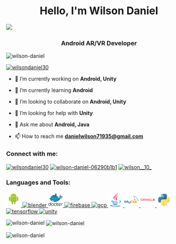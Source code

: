 <h1 align="center">Hello, I'm Wilson Daniel</h1>

<img src = "https://user-images.githubusercontent.com/77532147/221648199-4448347f-59b8-44a0-931f-bdf99f17cfab.gif"/>
<h3 align="center">Android AR/VR Developer</h3>


<p align="left"> <img src="https://komarev.com/ghpvc/?username=wilson-daniel&label=Profile%20views&color=0e75b6&style=flat" alt="wilson-daniel" /> </p>

<p align="left"> <a href="https://twitter.com/wilsondaniel30" target="blank"><img src="https://img.shields.io/twitter/follow/wilsondaniel30?logo=twitter&style=for-the-badge" alt="wilsondaniel30" /></a> </p>

- 🔭 I’m currently working on **Android, Unity**

- 🌱 I’m currently learning **Android**

- 👯 I’m looking to collaborate on **Android, Unity**

- 🤝 I’m looking for help with **Unity**

- 💬 Ask me about **Android, Java**

- 📫 How to reach me **danielwilson71935@gmail.com**

<h3 align="left">Connect with me:</h3>
<p align="left">
<a href="https://twitter.com/wilsondaniel30" target="blank"><img align="center" src="https://raw.githubusercontent.com/rahuldkjain/github-profile-readme-generator/master/src/images/icons/Social/twitter.svg" alt="wilsondaniel30" height="30" width="40" /></a>
<a href="https://linkedin.com/in/wilson-daniel-06290b1b1" target="blank"><img align="center" src="https://raw.githubusercontent.com/rahuldkjain/github-profile-readme-generator/master/src/images/icons/Social/linked-in-alt.svg" alt="wilson-daniel-06290b1b1" height="30" width="40" /></a>
<a href="https://instagram.com/wilson__10_" target="blank"><img align="center" src="https://raw.githubusercontent.com/rahuldkjain/github-profile-readme-generator/master/src/images/icons/Social/instagram.svg" alt="wilson__10_" height="30" width="40" /></a>
</p>

<h3 align="left">Languages and Tools:</h3>
<p align="left"> <a href="https://developer.android.com" target="_blank" rel="noreferrer"> <img src="https://raw.githubusercontent.com/devicons/devicon/master/icons/android/android-original-wordmark.svg" alt="android" width="40" height="40"/> </a> <a href="https://www.blender.org/" target="_blank" rel="noreferrer"> <img src="https://download.blender.org/branding/community/blender_community_badge_white.svg" alt="blender" width="40" height="40"/> </a> <a href="https://www.docker.com/" target="_blank" rel="noreferrer"> <img src="https://raw.githubusercontent.com/devicons/devicon/master/icons/docker/docker-original-wordmark.svg" alt="docker" width="40" height="40"/> </a> <a href="https://firebase.google.com/" target="_blank" rel="noreferrer"> <img src="https://www.vectorlogo.zone/logos/firebase/firebase-icon.svg" alt="firebase" width="40" height="40"/> </a> <a href="https://cloud.google.com" target="_blank" rel="noreferrer"> <img src="https://www.vectorlogo.zone/logos/google_cloud/google_cloud-icon.svg" alt="gcp" width="40" height="40"/> </a> <a href="https://www.java.com" target="_blank" rel="noreferrer"> <img src="https://raw.githubusercontent.com/devicons/devicon/master/icons/java/java-original.svg" alt="java" width="40" height="40"/> </a> <a href="https://www.mysql.com/" target="_blank" rel="noreferrer"> <img src="https://raw.githubusercontent.com/devicons/devicon/master/icons/mysql/mysql-original-wordmark.svg" alt="mysql" width="40" height="40"/> </a> <a href="https://www.oracle.com/" target="_blank" rel="noreferrer"> <img src="https://raw.githubusercontent.com/devicons/devicon/master/icons/oracle/oracle-original.svg" alt="oracle" width="40" height="40"/> </a> <a href="https://www.python.org" target="_blank" rel="noreferrer"> <img src="https://raw.githubusercontent.com/devicons/devicon/master/icons/python/python-original.svg" alt="python" width="40" height="40"/> </a> <a href="https://www.tensorflow.org" target="_blank" rel="noreferrer"> <img src="https://www.vectorlogo.zone/logos/tensorflow/tensorflow-icon.svg" alt="tensorflow" width="40" height="40"/> </a> <a href="https://unity.com/" target="_blank" rel="noreferrer"> <img src="https://www.vectorlogo.zone/logos/unity3d/unity3d-icon.svg" alt="unity" width="40" height="40"/> </a> </p>

<p><img align="left" src="https://github-readme-stats.vercel.app/api/top-langs?username=wilson-daniel&show_icons=true&locale=en&layout=compact" alt="wilson-daniel" /></p>

<p>&nbsp;<img align="center" src="https://github-readme-stats.vercel.app/api?username=wilson-daniel&show_icons=true&locale=en" alt="wilson-daniel" /></p>

<p><img align="center" src="https://github-readme-streak-stats.herokuapp.com/?user=wilson-daniel&" alt="wilson-daniel" /></p>
